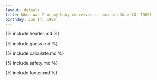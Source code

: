 ```yaml
---
layout: default
title: When was I or my baby conceived if born on June 14, 1909?
birthday: Jun 14, 1909
---
```


{% include header.md %}

{% include guess.md %}

{% include calculate.md %}

{% include safety.md %}

{% include footer.md %}



